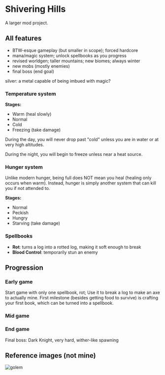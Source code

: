 # Shivering Hills
A larger mod project.
    
## All features
- BTW-esque gameplay (but smaller in scope); forced hardcore
- mana/magic system; unlock spellbooks as you progress
- revised worldgen; taller mountains; new biomes; always winter
- new mobs (mostly enemies)
- final boss (end goal)

silver: a metal capable of being imbued with magic?

### Temperature system
**Stages:**
- Warm (heal slowly)
- Normal
- Cold
- Freezing (take damage)

During the day, you will never drop past "cold" unless you are in water or at very high altitudes.

During the night, you will begin to freeze unless near a heat source.

### Hunger system
Unlike modern hunger, being full does NOT mean you heal (healing only occurs when warm). Instead, hunger is
simply another system that can kill you if not attended to.

**Stages:**
- Normal
- Peckish
- Hungry
- Starving (take damage)

### Spellbooks
- **Rot**: turns a log into a rotted log, making it soft enough to break
- **Blood Control**: temporarily stun an enemy

## Progression

### Early game
Start game with only one spellbook, rot; Use it to break a log to make an axe to actually mine. First milestone (besides getting food to survive) is crafting your first book, which can be turned into a spellbook.

### Mid game

### End game
Final boss: Dark Knight, very hard, wither-like spawning

## Reference images (not mine)
![golem](https://pbs.twimg.com/media/Ff1FkLuXgAU7UnR.png)
